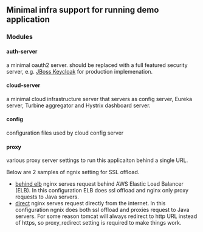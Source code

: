 ## Minimal infra support for running demo application

### Modules
#### auth-server
a minimal oauth2 server. should be replaced with a full featured security server, e.g. [JBoss Keycloak](http://keycloak.jboss.org) for production implemenation.

#### cloud-server
a minimal cloud infrastructure server that servers as config server, Eureka server, Turbine aggregator and Hystrix dashboard server.

#### config
configuration files used by cloud config server

#### proxy
various proxy server settings to run this applicaiton behind a single URL.

Below are 2 samples of ngnix setting for SSL offload. 

* [behind elb](https://github.com/sloppycoder/nfsx/blob/master/misc/proxy/ngnix_ssl_offload/nginx.conf.behind_elb) nginx serves request behind AWS Elastic Load Balancer (ELB). In this configuration ELB does ssl offload and nginx only proxy requests to Java servers.
* [direct](https://github.com/sloppycoder/nfsx/blob/master/misc/proxy/ngnix_ssl_offload/nginx.conf.direct) nginx serves request directly from the internet. In this configuration ngnix does both ssl offload and proxies request to Java servers. For some reason tomcat will always redirect to http URL instead of https, so proxy_redirect setting is required to make things work.
   
